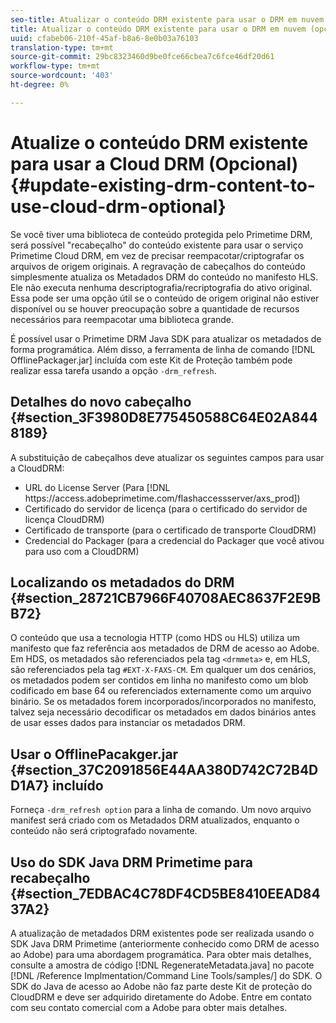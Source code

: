 ```yaml
---
seo-title: Atualizar o conteúdo DRM existente para usar o DRM em nuvem (opcional)
title: Atualizar o conteúdo DRM existente para usar o DRM em nuvem (opcional)
uuid: cfabeb06-210f-45af-b8a6-8e0b03a76103
translation-type: tm+mt
source-git-commit: 29bc8323460d9be0fce66cbea7c6fce46df20d61
workflow-type: tm+mt
source-wordcount: '403'
ht-degree: 0%

---
```



# Atualize o conteúdo DRM existente para usar a Cloud DRM (Opcional) {#update-existing-drm-content-to-use-cloud-drm-optional}

Se você tiver uma biblioteca de conteúdo protegida pelo Primetime DRM, será possível &quot;recabeçalho&quot; do conteúdo existente para usar o serviço Primetime Cloud DRM, em vez de precisar reempacotar/criptografar os arquivos de origem originais. A regravação de cabeçalhos do conteúdo simplesmente atualiza os Metadados DRM do conteúdo no manifesto HLS. Ele não executa nenhuma descriptografia/recriptografia do ativo original. Essa pode ser uma opção útil se o conteúdo de origem original não estiver disponível ou se houver preocupação sobre a quantidade de recursos necessários para reempacotar uma biblioteca grande.

É possível usar o Primetime DRM Java SDK para atualizar os metadados de forma programática. Além disso, a ferramenta de linha de comando [!DNL OfflinePackager.jar] incluída com este Kit de Proteção também pode realizar essa tarefa usando a opção `-drm_refresh`.

## Detalhes do novo cabeçalho {#section_3F3980D8E775450588C64E02A8448189}

A substituição de cabeçalhos deve atualizar os seguintes campos para usar a CloudDRM:

* URL do License Server (Para [!DNL ht<span></span>tps://access.adobeprimetime.com/flashaccessserver/axs_prod])
* Certificado do servidor de licença (para o certificado do servidor de licença CloudDRM)
* Certificado de transporte (para o certificado de transporte CloudDRM)
* Credencial do Packager (para a credencial do Packager que você ativou para uso com a CloudDRM)

## Localizando os metadados do DRM {#section_28721CB7966F40708AEC8637F2E9BB72}

O conteúdo que usa a tecnologia HTTP (como HDS ou HLS) utiliza um manifesto que faz referência aos metadados de DRM de acesso ao Adobe. Em HDS, os metadados são referenciados pela tag `<drmmeta>` e, em HLS, são referenciados pela tag `#EXT-X-FAXS-CM`. Em qualquer um dos cenários, os metadados podem ser contidos em linha no manifesto como um blob codificado em base 64 ou referenciados externamente como um arquivo binário. Se os metadados forem incorporados/incorporados no manifesto, talvez seja necessário decodificar os metadados em dados binários antes de usar esses dados para instanciar os metadados DRM.

## Usar o OfflinePacakger.jar {#section_37C2091856E44AA380D742C72B4DD1A7} incluído

Forneça `-drm_refresh option` para a linha de comando. Um novo arquivo manifest será criado com os Metadados DRM atualizados, enquanto o conteúdo não será criptografado novamente.

## Uso do SDK Java DRM Primetime para recabeçalho {#section_7EDBAC4C78DF4CD5BE8410EEAD8437A2}

A atualização de metadados DRM existentes pode ser realizada usando o SDK Java DRM Primetime (anteriormente conhecido como DRM de acesso ao Adobe) para uma abordagem programática. Para obter mais detalhes, consulte a amostra de código [!DNL RegenerateMetadata.java] no pacote [!DNL /Reference Implmentation/Command Line Tools/samples/] do SDK. O SDK do Java de acesso ao Adobe não faz parte deste Kit de proteção do CloudDRM e deve ser adquirido diretamente do Adobe. Entre em contato com seu contato comercial com a Adobe para obter mais detalhes.